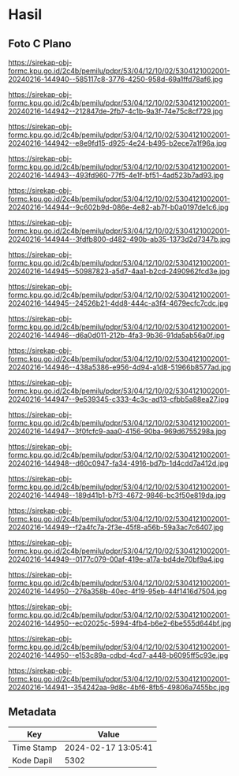 # Hasil

## Foto C Plano

https://sirekap-obj-formc.kpu.go.id/2c4b/pemilu/pdpr/53/04/12/10/02/5304121002001-20240216-144940--585117c8-3776-4250-958d-69a1ffd78af6.jpg

https://sirekap-obj-formc.kpu.go.id/2c4b/pemilu/pdpr/53/04/12/10/02/5304121002001-20240216-144942--212847de-2fb7-4c1b-9a3f-74e75c8cf729.jpg

https://sirekap-obj-formc.kpu.go.id/2c4b/pemilu/pdpr/53/04/12/10/02/5304121002001-20240216-144942--e8e9fd15-d925-4e24-b495-b2ece7a1f96a.jpg

https://sirekap-obj-formc.kpu.go.id/2c4b/pemilu/pdpr/53/04/12/10/02/5304121002001-20240216-144943--493fd960-77f5-4e1f-bf51-4ad523b7ad93.jpg

https://sirekap-obj-formc.kpu.go.id/2c4b/pemilu/pdpr/53/04/12/10/02/5304121002001-20240216-144944--9c602b9d-086e-4e82-ab7f-b0a0197de1c6.jpg

https://sirekap-obj-formc.kpu.go.id/2c4b/pemilu/pdpr/53/04/12/10/02/5304121002001-20240216-144944--3fdfb800-d482-490b-ab35-1373d2d7347b.jpg

https://sirekap-obj-formc.kpu.go.id/2c4b/pemilu/pdpr/53/04/12/10/02/5304121002001-20240216-144945--50987823-a5d7-4aa1-b2cd-2490962fcd3e.jpg

https://sirekap-obj-formc.kpu.go.id/2c4b/pemilu/pdpr/53/04/12/10/02/5304121002001-20240216-144945--24526b21-4dd8-444c-a3f4-4679ecfc7cdc.jpg

https://sirekap-obj-formc.kpu.go.id/2c4b/pemilu/pdpr/53/04/12/10/02/5304121002001-20240216-144946--d6a0d011-212b-4fa3-9b36-91da5ab56a0f.jpg

https://sirekap-obj-formc.kpu.go.id/2c4b/pemilu/pdpr/53/04/12/10/02/5304121002001-20240216-144946--438a5386-e956-4d94-a1d8-51966b8577ad.jpg

https://sirekap-obj-formc.kpu.go.id/2c4b/pemilu/pdpr/53/04/12/10/02/5304121002001-20240216-144947--9e539345-c333-4c3c-ad13-cfbb5a88ea27.jpg

https://sirekap-obj-formc.kpu.go.id/2c4b/pemilu/pdpr/53/04/12/10/02/5304121002001-20240216-144947--3f0fcfc9-aaa0-4156-90ba-969d6755298a.jpg

https://sirekap-obj-formc.kpu.go.id/2c4b/pemilu/pdpr/53/04/12/10/02/5304121002001-20240216-144948--d60c0947-fa34-4916-bd7b-1d4cdd7a412d.jpg

https://sirekap-obj-formc.kpu.go.id/2c4b/pemilu/pdpr/53/04/12/10/02/5304121002001-20240216-144948--189d41b1-b7f3-4672-9846-bc3f50e819da.jpg

https://sirekap-obj-formc.kpu.go.id/2c4b/pemilu/pdpr/53/04/12/10/02/5304121002001-20240216-144949--f2a4fc7a-2f3e-45f8-a56b-59a3ac7c6407.jpg

https://sirekap-obj-formc.kpu.go.id/2c4b/pemilu/pdpr/53/04/12/10/02/5304121002001-20240216-144949--0177c079-00af-419e-a17a-bd4de70bf9a4.jpg

https://sirekap-obj-formc.kpu.go.id/2c4b/pemilu/pdpr/53/04/12/10/02/5304121002001-20240216-144950--276a358b-40ec-4f19-95eb-44f1416d7504.jpg

https://sirekap-obj-formc.kpu.go.id/2c4b/pemilu/pdpr/53/04/12/10/02/5304121002001-20240216-144950--ec02025c-5994-4fb4-b6e2-6be555d644bf.jpg

https://sirekap-obj-formc.kpu.go.id/2c4b/pemilu/pdpr/53/04/12/10/02/5304121002001-20240216-144950--e153c89a-cdbd-4cd7-a448-b6095ff5c93e.jpg

https://sirekap-obj-formc.kpu.go.id/2c4b/pemilu/pdpr/53/04/12/10/02/5304121002001-20240216-144941--354242aa-9d8c-4bf6-8fb5-49806a7455bc.jpg


## Metadata

| Key        | Value               |
| ---------- | ------------------- |
| Time Stamp | 2024-02-17 13:05:41 |
| Kode Dapil | 5302                |



